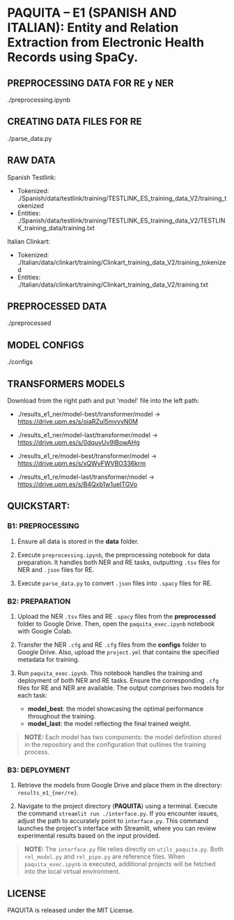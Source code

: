 # PAQUITA – E1 (SPANISH AND ITALIAN): Entity and Relation Extraction from Electronic Health Records using SpaCy.

## PREPROCESSING DATA FOR RE y NER
./preprocessing.ipynb


## CREATING DATA FILES FOR RE
./parse_data.py


## RAW DATA
Spanish Testlink:
- Tokenized: ./Spanish/data/testlink/training/TESTLINK_ES_training_data_V2/training_tokenized
- Entities: ./Spanish/data/testlink/training/TESTLINK_ES_training_data_V2/TESTLINK_training_data/training.txt

Italian Clinkart:
- Tokenized: ./Italian/data/clinkart/training/Clinkart_training_data_V2/training_tokenized
- Entities: ./Italian/data/clinkart/training/Clinkart_training_data_V2/training.txt



## PREPROCESSED DATA
./preprocessed


## MODEL CONFIGS
./configs


## TRANSFORMERS MODELS 
Download from the right path and put 'model' file into the left path:

- ./results_e1_ner/model-best/transformer/model -> https://drive.upm.es/s/oiaRZul5mvyyN0M
- ./results_e1_ner/model-last/transformer/model -> https://drive.upm.es/s/0dquyUv9IBowAHg

- ./results_e1_re/model-best/transformer/model -> https://drive.upm.es/s/xQWyFWVBO336krm
- ./results_e1_re/model-last/transformer/model -> https://drive.upm.es/s/B4Qxb1w1ueITGVo


## QUICKSTART:
### B1: PREPROCESSING

1. Ensure all data is stored in the **data** folder.
  
2. Execute `preprocessing.ipynb`, the preprocessing notebook for data preparation. It handles both NER and RE tasks, outputting `.tsv` files for NER and `.json` files for RE.
  
3. Execute `parse_data.py` to convert `.json` files into `.spacy` files for RE.

### B2: PREPARATION

1. Upload the NER `.tsv` files and RE `.spacy` files from the **preprocessed** folder to Google Drive. Then, open the `paquita_exec.ipynb` notebook with Google Colab.
  
2. Transfer the NER `.cfg` and RE `.cfg` files from the **configs** folder to Google Drive. Also, upload the `project.yml` that contains the specified metadata for training.
  
3. Run `paquita_exec.ipynb`. This notebook handles the training and deployment of both NER and RE tasks. Ensure the corresponding `.cfg` files for RE and NER are available. The output comprises two models for each task: 
   - **model_best**: the model showcasing the optimal performance throughout the training. 
   - **model_last**: the model reflecting the final trained weight.

> **NOTE:** Each model has two components: the model definition stored in the repository and the configuration that outlines the training process.


### B3: DEPLOYMENT

1. Retrieve the models from Google Drive and place them in the directory: `results_e1_{ner/re}`.

2. Navigate to the project directory (**PAQUITA**) using a terminal. Execute the command `streamlit run ./interface.py`. If you encounter issues, adjust the path to accurately point to `interface.py`. This command launches the project's interface with Streamlit, where you can review experimental results based on the input provided.

> **NOTE:** The `interface.py` file relies directly on `utils_paquita.py`. Both `rel_model.py` and `rel_pipe.py` are reference files. When `paquita_exec.ipynb` is executed, additional projects will be fetched into the local virtual environment.



## LICENSE
PAQUITA is released under the MIT License.
